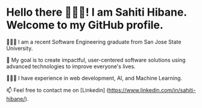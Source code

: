 # Hello there 🙋🏻‍♀️! I am Sahiti Hibane. Welcome to my GitHub profile.
 
👩🏻‍🎓 I am a recent Software Engineering graduate from San Jose State University.

🌱 My goal is to create impactful, user-centered software solutions using advanced technologies to improve everyone's lives.

👩🏻‍💻 I have experience in web development, AI, and Machine Learning.

📫 Feel free to contact me on [Linkedin] (https://www.linkedin.com/in/sahiti-hibane/).
